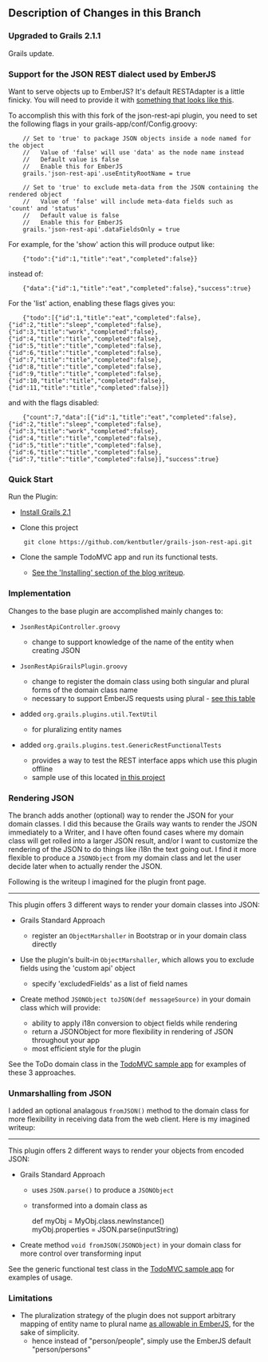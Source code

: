## Description of Changes in this Branch

### Upgraded to Grails 2.1.1

Grails update.

### Support for the JSON REST dialect used by EmberJS

Want to serve objects up to EmberJS?  It's default RESTAdapter is a little finicky. You will need to provide it with [something
that looks like this](http://kentbutlercs.blogspot.hu/2013/02/emberjs-notes-and-gotchas.html).

To accomplish this with this fork of the json-rest-api plugin, you need to set the following flags in your grails-app/conf/Config.groovy:

        // Set to 'true' to package JSON objects inside a node named for the object
        //   Value of 'false' will use 'data' as the node name instead 
        //   Default value is false
        //   Enable this for EmberJS
        grails.'json-rest-api'.useEntityRootName = true

        // Set to 'true' to exclude meta-data from the JSON containing the rendered object
        //   Value of 'false' will include meta-data fields such as 'count' and 'status' 
        //   Default value is false
        //   Enable this for EmberJS
        grails.'json-rest-api'.dataFieldsOnly = true

For example, for the 'show' action this will produce output like:

        {"todo":{"id":1,"title":"eat","completed":false}}

instead of:

        {"data":{"id":1,"title":"eat","completed":false},"success":true}

For the 'list' action, enabling these flags gives you:

        {"todo":[{"id":1,"title":"eat","completed":false},{"id":2,"title":"sleep","completed":false},{"id":3,"title":"work","completed":false},{"id":4,"title":"title","completed":false},{"id":5,"title":"title","completed":false},{"id":6,"title":"title","completed":false},{"id":7,"title":"title","completed":false},{"id":8,"title":"title","completed":false},{"id":9,"title":"title","completed":false},{"id":10,"title":"title","completed":false},{"id":11,"title":"title","completed":false}]}

and with the flags disabled:

        {"count":7,"data":[{"id":1,"title":"eat","completed":false},{"id":2,"title":"sleep","completed":false},{"id":3,"title":"work","completed":false},{"id":4,"title":"title","completed":false},{"id":5,"title":"title","completed":false},{"id":6,"title":"title","completed":false},{"id":7,"title":"title","completed":false}],"success":true}

### Quick Start

Run the Plugin:

* [Install Grails 2.1](http://grails.org/download)

* Clone this project 

       git clone https://github.com/kentbutler/grails-json-rest-api.git

* Clone the sample TodoMVC app and run its functional tests. 

    - [See the 'Installing' section of the blog writeup](http://kentbutlercs.blogspot.hu/2013/03/emberjs-putting-rest-service-behind.html).


### Implementation

Changes to the base plugin are accomplished mainly changes to:

* `JsonRestApiController.groovy`
    - change to support knowledge of the name of the entity when creating JSON

* `JsonRestApiGrailsPlugin.groovy`
    - change to register the domain class using both singular and plural forms of the domain class name
    - necessary to support EmberJS requests using plural - [see this table](http://kentbutlercs.blogspot.hu/2013/02/emberjs-notes-and-gotchas.html)

* added `org.grails.plugins.util.TextUtil`
   - for pluralizing entity names

* added `org.grails.plugins.test.GenericRestFunctionalTests`
    - provides a way to test the REST interface apps which use this plugin offline
    - sample use of this located [in this project](https://github.com/kentbutler/todomvc-grails-emberjs.git)


### Rendering JSON

The branch adds another (optional) way to render the JSON for your domain classes. I did this because the Grails way wants to render the JSON immediately to a Writer, and I have often found cases where my domain class will get rolled into a larger JSON result, and/or I want to customize the rendering of the JSON to do things like i18n the text going out. I find it more flexible to produce a `JSONObject` from my domain class and let the user decide later when to actually render the JSON.

Following is the writeup I imagined for the plugin front page.

------------------------

This plugin offers 3 different ways to render your domain classes into JSON:

* Grails Standard Approach 
    - register an `ObjectMarshaller` in Bootstrap or in your domain class directly

* Use the plugin's built-in `ObjectMarshaller`, which allows you to exclude fields using the 'custom api' object
    - specify 'excludedFields' as a list of field names

* Create method  `JSONObject toJSON(def messageSource)`  in your domain class which will provide:
    - ability to apply i18n conversion to object fields while rendering
    - return a JSONObject for more flexibility in rendering of JSON throughout your app
    - most efficient style for the plugin

See the ToDo domain class in the  [TodoMVC sample app](https://github.com/kentbutler/todomvc-grails-emberjs) for examples of these 3 approaches.


### Unmarshalling from JSON

I added an optional analagous `fromJSON()` method to the domain class for more flexibility in receiving data from the web client.  Here is my imagined writeup:

-------------------------------------

This plugin offers 2 different ways to render your objects from encoded JSON:

* Grails Standard Approach 
    - uses `JSON.parse()` to produce a `JSONObject`
    - transformed into a domain class as    

        def myObj =  MyObj.class.newInstance()         
        myObj.properties = JSON.parse(inputString)

* Create method `void fromJSON(JSONObject)` in your domain class for more control over transforming input


See the generic functional test class in the [TodoMVC sample app](https://github.com/kentbutler/todomvc-grails-emberjs) for examples of usage.




### Limitations

* The pluralization strategy of the plugin does not support arbitrary mapping of entity name to plural name [as allowable in EmberJS](http://emberjs.com/guides/models/the-rest-adapter/#toc_pluralization-customization), for the sake of simplicity. 
    - hence instead of "person/people", simply use the EmberJS default "person/persons"



